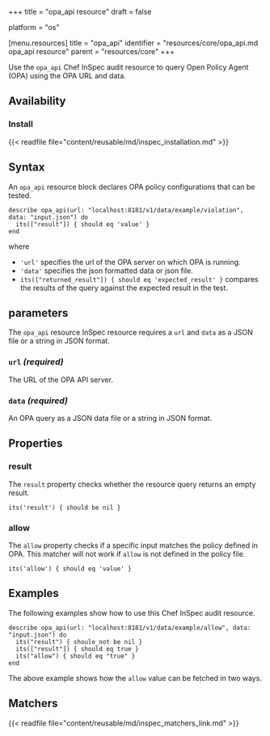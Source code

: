 +++
title = "opa_api resource"
draft = false

platform = "os"

[menu.resources]
    title = "opa_api"
    identifier = "resources/core/opa_api.md opa_api resource"
    parent = "resources/core"
+++

Use the `opa_api` Chef InSpec audit resource to query Open Policy Agent (OPA) using the OPA URL and data.

## Availability

### Install

{{< readfile file="content/reusable/md/inspec_installation.md" >}}

## Syntax

An `opa_api` resource block declares OPA policy configurations that can be tested.

    describe opa_api(url: "localhost:8181/v1/data/example/violation", data: "input.json") do
      its(["result"]) { should eq 'value' }
    end

where

- `'url'` specifies the url of the OPA server on which OPA is running.
- `'data'` specifies the json formatted data or json file.
- `its(["returned_result"]) { should eq 'expected_result' }` compares the results of the query against the expected result in the test.

## parameters

The `opa_api` resource InSpec resource requires a `url` and `data` as a JSON file or a string in JSON format.

### `url` _(required)_

The URL of the OPA API server.

### `data` _(required)_

An OPA query as a JSON data file or a string in JSON format.

## Properties

### result

The `result` property checks whether the resource query returns an empty result.

    its('result') { should be nil }

### allow

The `allow` property checks if a specific input matches the policy defined in OPA. This matcher will not work if `allow` is not defined in the policy file.

    its('allow') { should eq 'value' }

## Examples

The following examples show how to use this Chef InSpec audit resource.

    describe opa_api(url: "localhost:8181/v1/data/example/allow", data: "input.json") do
      its("result") { shoule_not be nil }
      its(["result"]) { should eq true }
      its("allow") { should eq "true" }
    end

The above example shows how the `allow` value can be fetched in two ways.

## Matchers

{{< readfile file="content/reusable/md/inspec_matchers_link.md" >}}
